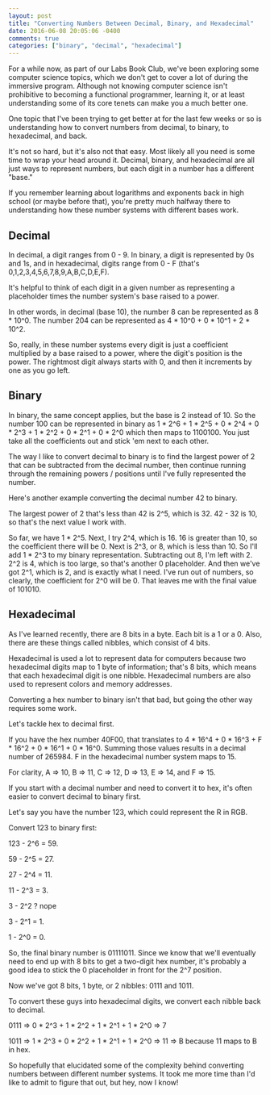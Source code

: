 ```yaml
---
layout: post
title: "Converting Numbers Between Decimal, Binary, and Hexadecimal"
date: 2016-06-08 20:05:06 -0400
comments: true
categories: ["binary", "decimal", "hexadecimal"]
---
```


For a while now, as part of our Labs Book Club, we've been exploring some computer science topics, which we don't get to cover a lot of during the immersive program. Although not knowing computer science isn't prohibitive to becoming a functional programmer, learning it, or at least understanding some of its core tenets can make you a much better one.

One topic that I've been trying to get better at for the last few weeks or so is understanding how to convert numbers from decimal, to binary, to hexadecimal, and back. 

It's not so hard, but it's also not that easy. Most likely all you need is some time to wrap your head around it. Decimal, binary, and hexadecimal are all just ways to represent numbers, but each digit in a number has a different "base." 

If you remember learning about logarithms and exponents back in high school (or maybe before that), you're pretty much halfway there to understanding how these number systems with different bases work. 

<!-- more -->

## Decimal
In decimal, a digit ranges from 0 - 9. In binary, a digit is represented by 0s and 1s, and in hexadecimal, digits range from 0 - F (that's 0,1,2,3,4,5,6,7,8,9,A,B,C,D,E,F).

It's helpful to think of each digit in a given number as representing a placeholder times the number system's base raised to a power. 

In other words, in decimal (base 10), the number 8 can be represented as 8 * 10^0. The number 204 can be represented as 4 * 10^0 + 0 * 10^1 + 2 * 10^2. 

So, really, in these number systems every digit is just a coefficient multiplied by a base raised to a power, where the digit's position is the power. The rightmost digit always starts with 0, and then it increments by one as you go left. 

## Binary

In binary, the same concept applies, but the base is 2 instead of 10. So the number 100 can be represented in binary as 1 * 2^6 + 1 * 2^5 + 0 * 2^4 + 0 * 2^3 + 1 * 2^2 + 0 * 2^1 + 0 * 2^0 which then maps to 1100100. You just take all the coefficients out and stick 'em next to each other.

The way I like to convert decimal to binary is to find the largest power of 2 that can be subtracted from the decimal number, then continue running through the remaining powers / positions until I've fully represented the number. 

Here's another example converting the decimal number 42 to binary.

The largest power of 2 that's less than 42 is 2^5, which is 32. 42 - 32 is 10, so that's the next value I work with. 

So far, we have 1 * 2^5. Next, I try 2^4, which is 16. 16 is greater than 10, so the coefficient there will be 0. Next is 2^3, or 8, which is less than 10. So I'll add 1 * 2^3 to my binary representation. Subtracting out 8, I'm left with 2. 2^2 is 4, which is too large, so that's another 0 placeholder. And then we've got 2^1, which is 2, and is exactly what I need. I've run out of numbers, so clearly, the coefficient for 2^0 will be 0. That leaves me with the final value of 101010.

## Hexadecimal

As I've learned recently, there are 8 bits in a byte. Each bit is a 1 or a 0. Also, there are these things called nibbles, which consist of 4 bits. 

Hexadecimal is used a lot to represent data for computers because two hexadecimal digits map to 1 byte of information; that's 8 bits, which means that each hexadecimal digit is one nibble. Hexadecimal numbers are also used to represent colors and memory addresses. 

Converting a hex number to binary isn't that bad, but going the other way requires some work. 

Let's tackle hex to decimal first. 

If you have the hex number 40F00, that translates to 4 * 16^4 + 0 * 16^3 + F * 16^2 + 0 * 16^1 + 0 * 16^0. Summing those values results in a decimal number of 265984. F in the hexadecimal number system maps to 15. 

For clarity, A => 10, B => 11, C => 12, D => 13, E => 14, and F => 15.

If you start with a decimal number and need to convert it to hex, it's often easier to convert decimal to binary first.

Let's say you have the number 123, which could represent the R in RGB.

Convert 123 to binary first: 

123 - 2^6 = 59. 

 59 - 2^5 = 27.

 27 - 2^4 = 11.

 11 - 2^3 = 3.

  3 - 2^2 ? nope

  3 - 2^1 = 1.

  1 - 2^0 = 0.

So, the final binary number is 01111011. Since we know that we'll eventually need to end up with 8 bits to get a two-digit hex number, it's probably a good idea to stick the 0 placeholder in front for the 2^7 position. 

Now we've got 8 bits, 1 byte, or 2 nibbles: 0111 and 1011. 

To convert these guys into hexadecimal digits, we convert each nibble back to decimal.

0111 => 0 * 2^3 + 1 * 2^2 + 1 * 2^1 + 1 * 2^0 => 7

1011 => 1 * 2^3 + 0 * 2^2 + 1 * 2^1 + 1 * 2^0 => 11 => B because 11 maps to B in hex.

So hopefully that elucidated some of the complexity behind converting numbers between different number systems. It took me more time than I'd like to admit to figure that out, but hey, now I know!


